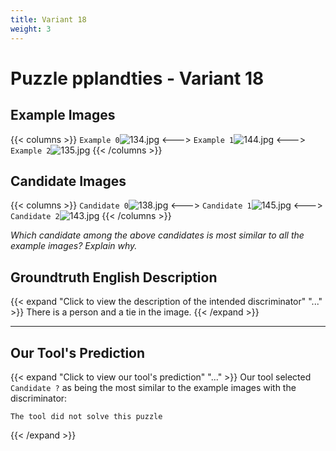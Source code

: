 ```yaml
---
title: Variant 18
weight: 3
---
```


# Puzzle pplandties - Variant 18

## Example Images
{{< columns >}}
`Example 0`![134.jpg](/natscene_data/images/134.jpg)
<--->
`Example 1`![144.jpg](/natscene_data/images/144.jpg)
<--->
`Example 2`![135.jpg](/natscene_data/images/135.jpg)
{{< /columns >}}

## Candidate Images
{{< columns >}}
`Candidate 0`![138.jpg](/natscene_data/images/138.jpg)
<--->
`Candidate 1`![145.jpg](/natscene_data/images/145.jpg)
<--->
`Candidate 2`![143.jpg](/natscene_data/images/143.jpg)
{{< /columns >}}

*Which candidate among the above candidates is most similar to all the example images? Explain why.*

## Groundtruth English Description

{{< expand "Click to view the description of the intended discriminator" "..." >}}
There is a person and a tie in the image.
{{< /expand >}}

---



## Our Tool's Prediction

{{< expand "Click to view our tool's prediction" "..." >}}
Our tool selected `Candidate ?` as being the most similar to the example images with the discriminator:
```plaintext
The tool did not solve this puzzle
```
{{< /expand >}}
